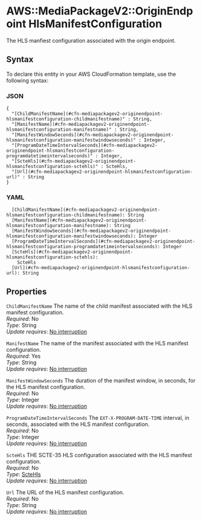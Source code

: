# AWS::MediaPackageV2::OriginEndpoint HlsManifestConfiguration<a name="aws-properties-mediapackagev2-originendpoint-hlsmanifestconfiguration"></a>

The HLS manfiest configuration associated with the origin endpoint\.

## Syntax<a name="aws-properties-mediapackagev2-originendpoint-hlsmanifestconfiguration-syntax"></a>

To declare this entity in your AWS CloudFormation template, use the following syntax:

### JSON<a name="aws-properties-mediapackagev2-originendpoint-hlsmanifestconfiguration-syntax.json"></a>

```
{
  "[ChildManifestName](#cfn-mediapackagev2-originendpoint-hlsmanifestconfiguration-childmanifestname)" : String,
  "[ManifestName](#cfn-mediapackagev2-originendpoint-hlsmanifestconfiguration-manifestname)" : String,
  "[ManifestWindowSeconds](#cfn-mediapackagev2-originendpoint-hlsmanifestconfiguration-manifestwindowseconds)" : Integer,
  "[ProgramDateTimeIntervalSeconds](#cfn-mediapackagev2-originendpoint-hlsmanifestconfiguration-programdatetimeintervalseconds)" : Integer,
  "[ScteHls](#cfn-mediapackagev2-originendpoint-hlsmanifestconfiguration-sctehls)" : ScteHls,
  "[Url](#cfn-mediapackagev2-originendpoint-hlsmanifestconfiguration-url)" : String
}
```

### YAML<a name="aws-properties-mediapackagev2-originendpoint-hlsmanifestconfiguration-syntax.yaml"></a>

```
  [ChildManifestName](#cfn-mediapackagev2-originendpoint-hlsmanifestconfiguration-childmanifestname): String
  [ManifestName](#cfn-mediapackagev2-originendpoint-hlsmanifestconfiguration-manifestname): String
  [ManifestWindowSeconds](#cfn-mediapackagev2-originendpoint-hlsmanifestconfiguration-manifestwindowseconds): Integer
  [ProgramDateTimeIntervalSeconds](#cfn-mediapackagev2-originendpoint-hlsmanifestconfiguration-programdatetimeintervalseconds): Integer
  [ScteHls](#cfn-mediapackagev2-originendpoint-hlsmanifestconfiguration-sctehls): 
    ScteHls
  [Url](#cfn-mediapackagev2-originendpoint-hlsmanifestconfiguration-url): String
```

## Properties<a name="aws-properties-mediapackagev2-originendpoint-hlsmanifestconfiguration-properties"></a>

`ChildManifestName`  <a name="cfn-mediapackagev2-originendpoint-hlsmanifestconfiguration-childmanifestname"></a>
The name of the child manifest associated with the HLS manifest configuration\.  
*Required*: No  
*Type*: String  
*Update requires*: [No interruption](https://docs.aws.amazon.com/AWSCloudFormation/latest/UserGuide/using-cfn-updating-stacks-update-behaviors.html#update-no-interrupt)

`ManifestName`  <a name="cfn-mediapackagev2-originendpoint-hlsmanifestconfiguration-manifestname"></a>
The name of the manifest associated with the HLS manifest configuration\.  
*Required*: Yes  
*Type*: String  
*Update requires*: [No interruption](https://docs.aws.amazon.com/AWSCloudFormation/latest/UserGuide/using-cfn-updating-stacks-update-behaviors.html#update-no-interrupt)

`ManifestWindowSeconds`  <a name="cfn-mediapackagev2-originendpoint-hlsmanifestconfiguration-manifestwindowseconds"></a>
The duration of the manifest window, in seconds, for the HLS manifest configuration\.  
*Required*: No  
*Type*: Integer  
*Update requires*: [No interruption](https://docs.aws.amazon.com/AWSCloudFormation/latest/UserGuide/using-cfn-updating-stacks-update-behaviors.html#update-no-interrupt)

`ProgramDateTimeIntervalSeconds`  <a name="cfn-mediapackagev2-originendpoint-hlsmanifestconfiguration-programdatetimeintervalseconds"></a>
The `EXT-X-PROGRAM-DATE-TIME` interval, in seconds, associated with the HLS manifest configuration\.  
*Required*: No  
*Type*: Integer  
*Update requires*: [No interruption](https://docs.aws.amazon.com/AWSCloudFormation/latest/UserGuide/using-cfn-updating-stacks-update-behaviors.html#update-no-interrupt)

`ScteHls`  <a name="cfn-mediapackagev2-originendpoint-hlsmanifestconfiguration-sctehls"></a>
THE SCTE\-35 HLS configuration associated with the HLS manifest configuration\.  
*Required*: No  
*Type*: [ScteHls](aws-properties-mediapackagev2-originendpoint-sctehls.md)  
*Update requires*: [No interruption](https://docs.aws.amazon.com/AWSCloudFormation/latest/UserGuide/using-cfn-updating-stacks-update-behaviors.html#update-no-interrupt)

`Url`  <a name="cfn-mediapackagev2-originendpoint-hlsmanifestconfiguration-url"></a>
The URL of the HLS manifest configuration\.  
*Required*: No  
*Type*: String  
*Update requires*: [No interruption](https://docs.aws.amazon.com/AWSCloudFormation/latest/UserGuide/using-cfn-updating-stacks-update-behaviors.html#update-no-interrupt)